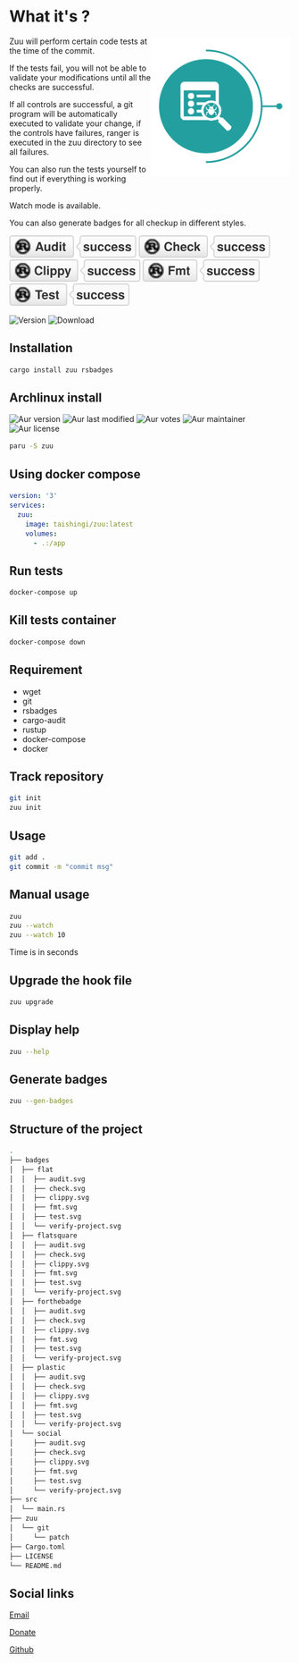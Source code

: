 # What it's ?

<img alt="logo" src="https://raw.githubusercontent.com/taishingi/zuu/master/img/logo.png" title="zuu" align="right" width="250"/>

Zuu will perform certain code tests at the time of the commit. 

If the tests fail, you will not be able to validate your modifications until all the checks are successful.

If all controls are successful, a git program will be automatically executed to validate your change, if the controls have failures, ranger is executed in the zuu directory to see all failures.

You can also run the tests yourself to find out if everything is working properly.

Watch mode is available.

You can also generate badges for all checkup in different styles.

![audit](https://raw.githubusercontent.com/taishingi/zuu/master/badges/social/audit.svg)
![check](https://raw.githubusercontent.com/taishingi/zuu/master/badges/social/check.svg)
![clippy](https://raw.githubusercontent.com/taishingi/zuu/master/badges/social/clippy.svg)
![format](https://raw.githubusercontent.com/taishingi/zuu/master/badges/social/fmt.svg)
![test](https://raw.githubusercontent.com/taishingi/zuu/master/badges/social/test.svg)

![Version](https://img.shields.io/crates/v/zuu?style=social)
![Download](https://img.shields.io/crates/d/zuu?style=social)

## Installation

```sh
cargo install zuu rsbadges
```

## Archlinux install

![Aur version](https://img.shields.io/aur/version/zuu?style=social "Aur version")
![Aur last modified](https://img.shields.io/aur/last-modified/zuu?style=social "Aur last modified")
![Aur votes](https://img.shields.io/aur/votes/zuu?style=social "Aur votes")
![Aur maintainer](https://img.shields.io/aur/maintainer/zuu?style=social "Aur maintainer")
![Aur license](https://img.shields.io/aur/license/zuu?style=social "Aur license")

```bash
paru -S zuu
```

## Using docker compose

```yaml
version: '3'
services:
  zuu:
    image: taishingi/zuu:latest
    volumes:
      - .:/app
```

## Run tests

```bash
docker-compose up
```

## Kill tests container

```bash
docker-compose down
```

## Requirement

- wget
- git
- rsbadges
- cargo-audit
- rustup
- docker-compose
- docker

## Track repository

```bash
git init
zuu init
```

## Usage

```sh
git add .
git commit -m "commit msg"
```

## Manual usage

```bash
zuu
zuu --watch
zuu --watch 10
```

Time is in seconds

## Upgrade the hook file

```bash
zuu upgrade
```

## Display help

```bash
zuu --help
```

## Generate badges

```bash
zuu --gen-badges
```

## Structure of the project

```bash
.
├── badges
│  ├── flat
│  │  ├── audit.svg
│  │  ├── check.svg
│  │  ├── clippy.svg
│  │  ├── fmt.svg
│  │  ├── test.svg
│  │  └── verify-project.svg
│  ├── flatsquare
│  │  ├── audit.svg
│  │  ├── check.svg
│  │  ├── clippy.svg
│  │  ├── fmt.svg
│  │  ├── test.svg
│  │  └── verify-project.svg
│  ├── forthebadge
│  │  ├── audit.svg
│  │  ├── check.svg
│  │  ├── clippy.svg
│  │  ├── fmt.svg
│  │  ├── test.svg
│  │  └── verify-project.svg
│  ├── plastic
│  │  ├── audit.svg
│  │  ├── check.svg
│  │  ├── clippy.svg
│  │  ├── fmt.svg
│  │  ├── test.svg
│  │  └── verify-project.svg
│  └── social
│     ├── audit.svg
│     ├── check.svg
│     ├── clippy.svg
│     ├── fmt.svg
│     ├── test.svg
│     └── verify-project.svg
├── src
│  └── main.rs
├── zuu
│  └── git
│     └── patch
├── Cargo.toml
├── LICENSE
└── README.md
```

## Social links

[Email](mailto:micieli@vivaldi.net)

[Donate](https://www.paypal.com/donate/?hosted_button_id=D43VUM85PM724)

[Github](https://github.com/taishingi)
